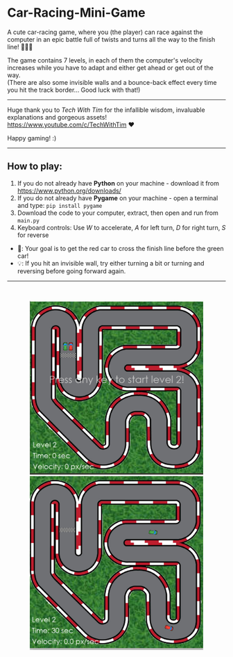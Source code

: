 ﻿# Car-Racing-Mini-Game

A cute car-racing game, where you (the player) can race against the computer in an epic battle full of twists and turns all the way to the finish line! 🏁🚩🏁

The game contains 7 levels, in each of them the computer's velocity increases while you have to adapt and either get ahead or get out of the way. <br>
(There are also some invisible walls and a bounce-back effect every time you hit the track border... Good luck with that!)

---

Huge thank you to *Tech With Tim* for the infallible wisdom, invaluable explanations and gorgeous assets! 
<br>
https://www.youtube.com/c/TechWithTim ❤️

Happy gaming! :)

---

## How to play:

1) If you do not already have **Python** on your machine - download it from https://www.python.org/downloads/
2) If you do not already have **Pygame** on your machine - open a terminal and type: ``` pip install pygame ```
3) Download the code to your computer, extract, then open and run from ``` main.py ```
4) Keyboard controls: Use *W* to accelerate, *A* for left turn, *D* for right turn, *S* for reverse

* 🚩: Your goal is to get the red car to cross the finish line before the green car!
* 💡: If you hit an invisible wall, try either turning a bit or turning and reversing before going forward again.

---

<br>
<p align = center>
<img width = 400 height = 400 src="game_view_2.png"> <img width = 400 height = 400 src="game_view_1.png">

